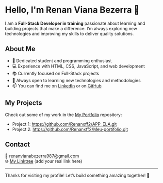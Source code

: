 # Hello, I'm Renan Viana Bezerra 👋

I am a **Full-Stack Developer in training** passionate about learning and building projects that make a difference. I’m always exploring new technologies and improving my skills to deliver quality solutions.

## About Me
- 🚀 Dedicated student and programming enthusiast
- 💻 Experience with HTML, CSS, JavaScript, and web development
- 📚 Currently focused on Full-Stack projects
- 🌱 Always open to learning new technologies and methodologies
- 📫 You can find me on [LinkedIn](https://www.linkedin.com/in/renan-viana-832038268/) or on [GitHub](https://github.com/Renanxff2)

## My Projects
Check out some of my work in the [My Portfolio](https://github.com/Renanxff2/Meu-portifolio) repository:

- Project 1: https://github.com/Renanxff2/APP_ELA.git
- Project 2: https://github.com/Renanxff2/Meu-portifolio.git

## Contact
📧 renanvianabezerra987@gmail.com  
🌐 [My Linktree](https://linktr.ee/seulink) (add your real link here)

---

Thanks for visiting my profile! Let’s build something amazing together! 🚀
